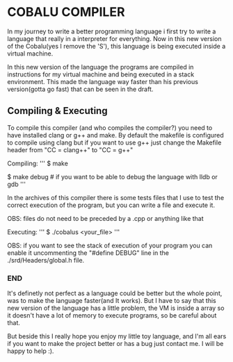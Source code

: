 # COBALU COMPILER
In my journey to write a better programming language i first try to write a 
language that really in a interpreter for everything. Now in this new version of
the Cobalu(yes I remove the 'S'), this language is being executed inside a 
virtual machine.

In this new version of the language the programs are compiled in instructions
for my virtual machine and being executed in a stack environment. This made the
language way faster than his previous version(gotta go fast) that can be seen
in the draft.

## Compiling & Executing
To compile this compiler (and who compiles the compiler?) you need to have 
installed clang or g++ and make. By default the makefile is configured to 
compile using clang but if you want to use g++ just change the Makefile header 
from "CC = clang++" to "CC = g++"

Compiling:
'''
$ make

$ make debug # if you want to be able to debug the language with lldb or gdb
'''

In the archives of this compiler there is some tests files that I use to 
test the correct execution of the program, but you can write a file and 
execute it.

OBS: files do not need to be preceded by a .cpp or anything like that

Executing:
'''
$ ./cobalus <your_file>
'''

OBS: if you want to see the stack of execution of your program you can enable
it uncommenting the "#define DEBUG" line in the ./srd/Headers/global.h file.

### END
It's definetly not perfect as a language could be better but the whole point,
was to make the language faster(and It works). But I have to say that this
new version of the language has a little problem, the VM is inside a array
so it doesn't have a lot of memory to execute programs, so be careful about 
that.

But beside this I really hope you enjoy my little toy language, and I'm all
ears if you want to make the project better or has a bug just contact me. I will
be happy to help :).
